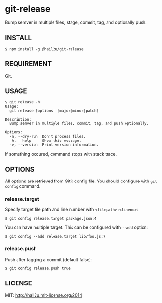 git-release
===========

Bump semver in multiple files, stage, commit, tag, and optionally push.


INSTALL
-------

    $ npm install -g @hail2u/git-release


REQUIREMENT
-----------

Git.


USAGE
-----

    $ git release -h
    Usage:
      git release [options] [major|minor|patch]

    Description:
      Bump semver in multiple files, commit, tag, and push optionally.

    Options:
      -n, --dry-run  Don't process files.
      -h, --help     Show this message.
      -v, --version  Print version information.

If something occured, command stops with stack trace.


OPTIONS
-------

All options are retrieved from Git’s config file. You should configure with `git
config` command.


### release.target

Specify target file path and line number with `<filepath>:<lineno>`:

    $ git config release.target package.json:4

You can have multiple target. This can be configured with `--add` option:

    $ git config --add release.target lib/foo.js:7


### release.push

Push after tagging a commit (default false):

    $ git config release.push true


LICENSE
-------

MIT: http://hail2u.mit-license.org/2014
